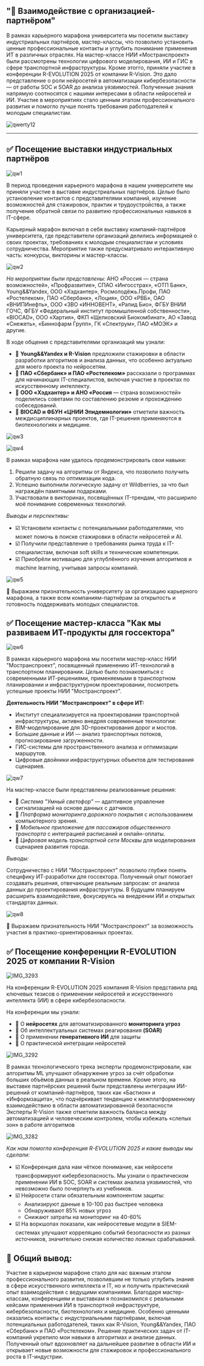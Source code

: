 "📎 Взаимодействие с организацией-партнёром"
---
В рамках карьерного марафона университета мы посетили выставку индустриальных партнёров, мастер-классы, что позволило установить ценные профессиональные контакты и углубить понимание применения ИТ в различных отраслях. На мастер-классе НИИ «Мостранспроект» были рассмотрены технологии цифрового моделирования, ИИ и ГИС в сфере транспортной инфраструктуры. Кроме этогго, приняли участие в конференции R-EVOLUTION 2025 от компании R-Vision. 
Это дало представление о роли нейросетей в автоматизации кибербезопасности — от работы SOC и SOAR до анализа уязвимостей. Полученные знания напрямую соотносятся с нашими интересами в области нейросетей и ИИ. Участие в мероприятиях стало ценным этапом профессионального развития и помогло лучше понять требования работодателей к молодым специалистам.

![qwerty12](https://github.com/user-attachments/assets/78911d9c-7249-4524-b4d2-78bd36ca7aa6)

---
## ✅ Посещение выставки индустриальных партнёров

![qw1](https://github.com/user-attachments/assets/483beca6-a5e5-4d2f-a9d6-b7dd8515970c)


В период проведения карьерного марафона в нашем университете мы приняли участие в выставке индустриальных партнёров. _Целью_ было установление контактов с представителями компаний, изучение возможностей для стажировок, практик и трудоустройства, а также получение обратной связи по развитию профессиональных навыков в IT-сфере.

Карьерный марафон включал в себя выставку компаний-партнёров университета, где представители организаций делились информацией о своих проектах, требованиях к молодым специалистам и условиях сотрудничества. Мероприятие также предусматривало интерактивную часть: конкурсы, викторины и мастер-классы.

![qw2](https://github.com/user-attachments/assets/6dbc776e-2793-4e5e-9efa-77042a64ee42)


_На мероприятии были представлены:_
АНО «Россия — страна возможностей», «Профразвитие», СПАО «Ингосстрах», «ОТП Банк», Young&&Yandex, ООО «Хэдхантер», Росмолодёжь.Профи, ПАО «Ростелеком», ПАО «Сбербанк», «Лоция», ООО «РВБ», ОАО «ВНИПИнефть», ООО «ЗВО «ИННОВЕНТ», «Рапид Био», ФГБУ ВНИИ ГОЧС, ФГБУ «Федеральный институт промышленной собственности», «BIOCAD», ООО «Хартия», ФКП «Щелковский Биокомбинат», АО «Завод «Снежеть», «Биннофарм Групп», ГК «Спектрум», ПАО «МОЭК» и другие.


В ходе общения с представителями организаций мы узнали:

- 🔹 **Young&&Yandex и R-Vision** предложили стажировки в области разработки алгоритмов и анализа данных, что особенно актуально для моего проекта по нейросетям.
- 🔹 **ПАО «Сбербанк» и ПАО «Ростелеком»** рассказали о программах для начинающих IT-специалистов, включая участие в проектах по искусственному интеллекту.
- 🔹 **ООО «Хэдхантер» и АНО «Россия** — страна возможностей» поделились советами по составлению резюме и прохождению собеседований.
- 🔹 **BIOCAD и ФБУН «ЦНИИ Эпидемиологии»** отметили важность междисциплинарных проектов, где IT-решения применяются в биотехнологиях и медицине.

![qw3](https://github.com/user-attachments/assets/030e4b16-a279-47ef-bbf1-d153062885d8)



![qw4](https://github.com/user-attachments/assets/44f8549b-604b-4498-ab02-7f52d1703e26)


В рамках марафона нам удалось продемонстрировать свои навыки:

1. Решили задачу на алгоритмы от Яндекса, что позволило получить обратную связь по оптимизации кода.
2. Успешно выполнили логическую задачу от Wildberries, за что был награждён памятными подарками.
3. Участвовали в викторинах, посвящённых IT-трендам, что расширило моё понимание современных технологий.

_*Выводы и перспективы:*_

- ☑️ Установили  контакты с потенциальными работодателями, что может помочь в поиске стажировки в области нейросетей и AI.
- ☑️ Получили представление о требованиях рынка труда к IT-специалистам, включая soft skills и технические компетенции.
- ☑️ Приобрёли мотивацию для углублённого изучения алгоритмов и machine learning, учитывая запросы компаний.

![qw5](https://github.com/user-attachments/assets/745588aa-b115-4952-8680-360171168064)


📌 Выражаем признательность университету за организацию карьерного марафона, а также всем компаниям-партнёрам за открытость и готовность поддерживать молодых специалистов.



## ✅ Посещение мастер-класса "Как мы развиваем ИТ-продукты для госсектора"

![qw6](https://github.com/user-attachments/assets/20e6699f-f732-4c6b-926d-5e903ba7125c)


В рамках карьерного марафона мы посетили мастер-класс НИИ "Мостранспроект", посвященный применению ИТ-технологий в транспортном планировании. _Целью_ было познакомиться с современными ИТ-решениями, применяемыми в транспортном планировании и инфраструктурном проектировании, посмотреть успешные проекты НИИ "Мостранспроект".

**Деятельность НИИ "Мостранспроект" в сфере ИТ:**

-  Институт специализируется на проектировании транспортной инфраструктуры, активно внедряя современные технологии:
-  BIM-моделирование для 3D-проектирования дорог и мостов.
-  Большие данные и ИИ — анализ транспортных потоков, прогнозирование загруженности.
-  ГИС-системы для пространственного анализа и оптимизации маршрутов.
-  Цифровые двойники инфраструктурных объектов для тестирования сценариев.

![qw7](https://github.com/user-attachments/assets/10e75bac-8f30-42da-a59f-98152224a98d)


На мастер-классе были представлены реализованные решения:
- 🔹 _Система "Умный светофор"_ — адаптивное управление сигнализацией на основе данных с датчиков.
- 🔹 _Платформа мониторинга дорожного покрытия_ с использованием компьютерного зрения.
- 🔹 _Мобильное приложение для пассажиров общественного транспорта_ с интеграцией расписаний и онлайн-оплаты.
- 🔹 _Цифровая модель транспортной сети Москвы_ для моделирования сценариев развития города.

_*Выводы:*_

Сотрудничество с НИИ "Мостранспроект" позволило глубже понять специфику ИТ-разработки для госсектора. Полученный опыт помогает создавать решения, отвечающие реальным запросам: от анализа данных до проектирования инфраструктуры. В будущем планируем расширить взаимодействие, фокусируясь на внедрении ИИ и открытых стандартах данных.

![qw8](https://github.com/user-attachments/assets/32b08b37-bba8-4dae-86f1-5b9ab478910d)


📌 Выражаем признательность НИИ "Мостранспроект" за возможность участия в практико-ориентированных проектах.



## ✅ Посещение конференции R-EVOLUTION 2025 от компании R-Vision

![IMG_3293](https://github.com/user-attachments/assets/eb842d8f-22ef-4d9e-b1c1-b2faba3fc0ac)


На конференции R-EVOLUTION 2025 компания R-Vision представила ряд ключевых тезисов о применении нейросетей и искусственного интеллекта (ИИ) в сфере кибербезопасности.

На конференции мы узнали:
- 🔹 О **нейросетях** для автоматизированного **мониторинга угроз**
- 🔹 Об интеллектуальных системах реагирования **(SOAR)**
- 🔹 О применении **генеративного ИИ** для защиты
- 🔹 О практической интеграции нейросетей

![IMG_3292](https://github.com/user-attachments/assets/3929dc51-e030-409b-941d-763704dbc53e)


В рамках технологического трека эксперты продемонстрировали, как алгоритмы ML улучшают обнаружение угроз за счёт обработки больших объёмов данных в реальном времени.
Кроме этого, на выставке партнёрских решений были представлены интеграции ИИ-решений от компаний-партнёров, таких как «Бастион» и «Информзащита», что подчёркивает тенденцию к межплатформенному взаимодействию в области автоматизированной безопасности 
Эксперты R-Vision также отметили важность баланса между автоматизацией и человеческим контролем, чтобы избежать «слепых зон» в работе алгоритмов

![IMG_3282](https://github.com/user-attachments/assets/24c0398f-e6c4-4cf1-b19f-d2888dce0c74)


_*Как нам помогла конференция R-EVOLUTION 2025 и какие выводы мы сделали:*_

- ☑️ Конференция дала нам чёткое понимание, как нейросети трансформируют кибербезопасность. Мы узнали о практическом применении ИИ в SOC, SOAR и системах анализа уязвимостей, что невозможно было почерпнуть из учебников.
- ☑️ Нейросети стали обязательным компонентом защиты:
   - Анализируют данные в 10-100 раз быстрее человека
   - Обнаруживают 85% новых угроз
   - Снижают затраты на мониторинг на 40-60%
- ☑️ На воркшопах показали, как нейросетевые модули в SIEM-системах улучшают корреляцию событий безопасности из разных источников, значительно снижая количество ложных срабатываний.

## 📌 Общий вывод: 

Участие в карьерном марафоне стало для нас важным этапом профессионального развития, позволившим не только углубить знания в сфере искусственного интеллекта и IT, но и получить практический опыт взаимодействия с ведущими компаниями. Благодаря мастер-классам, конференциям и выставкам я познакомился с реальными кейсами применения ИИ в транспортной инфраструктуре, кибербезопасности, биотехнологиях и медицине. Особенно ценными оказались контакты с индустриальными партнёрами, включая потенциальных работодателей, таких как R-Vision, Young&&Yandex, ПАО «Сбербанк» и ПАО «Ростелеком». Решение практических задач от IT-компаний укрепило мои навыки в алгоритмах и анализе данных. Полученный опыт вдохновляет на дальнейшее развитие в области ИИ и открывает новые возможности для стажировок и профессионального роста в IT-индустрии.


